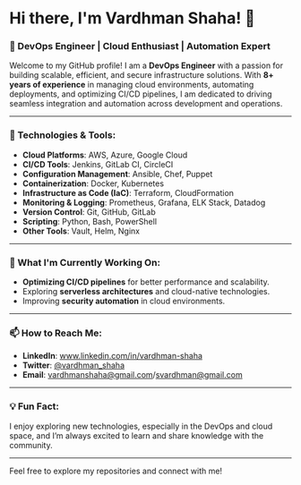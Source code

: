 # Hi there, I'm Vardhman Shaha! 👋
 
### 🚀 DevOps Engineer | Cloud Enthusiast | Automation Expert
 
Welcome to my GitHub profile! I am a **DevOps Engineer** with a passion for building scalable, efficient, and secure infrastructure solutions. With **8+ years of experience** in managing cloud environments, automating deployments, and optimizing CI/CD pipelines, I am dedicated to driving seamless integration and automation across development and operations.
 
---
 
### 🔧 Technologies & Tools:
- **Cloud Platforms**: AWS, Azure, Google Cloud
- **CI/CD Tools**: Jenkins, GitLab CI, CircleCI
- **Configuration Management**: Ansible, Chef, Puppet
- **Containerization**: Docker, Kubernetes
- **Infrastructure as Code (IaC)**: Terraform, CloudFormation
- **Monitoring & Logging**: Prometheus, Grafana, ELK Stack, Datadog
- **Version Control**: Git, GitHub, GitLab
- **Scripting**: Python, Bash, PowerShell
- **Other Tools**: Vault, Helm, Nginx
 
---
 
### 🌱 What I'm Currently Working On:
- **Optimizing CI/CD pipelines** for better performance and scalability.
- Exploring **serverless architectures** and cloud-native technologies.
- Improving **security automation** in cloud environments.
  
---
 
### 📫 How to Reach Me:
- **LinkedIn**: www.linkedin.com/in/vardhman-shaha
- **Twitter**: [@vardhman_shaha](https://twitter.com/vardhman_shaha)
- **Email**: vardhmanshaha@gmail.com/svardhman@gmail.com
 
---
 
### 💡 Fun Fact:
I enjoy exploring new technologies, especially in the DevOps and cloud space, and I’m always excited to learn and share knowledge with the community.
 
---
 
Feel free to explore my repositories and connect with me!
 
